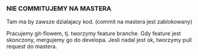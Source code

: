 ### NIE COMMITUJEMY NA MASTERA
Tam ma by zawsze dzialajacy kod. (commit na mastera jest zablokowany)

Pracujemy git-flowem, tj. tworzymy feature branche. Gdy feature jest skonczony, mergujemy go do developa. Jesli nadal jest ok, tworzymy pull request do mastera.